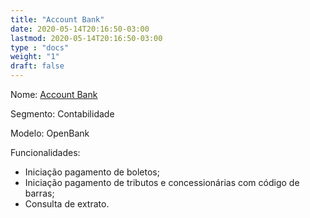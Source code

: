 ```yaml
---
title: "Account Bank"
date: 2020-05-14T20:16:50-03:00
lastmod: 2020-05-14T20:16:50-03:00
type : "docs"
weight: "1"
draft: false
---
```



Nome: [Account Bank](https://accountbank.com.br/)

Segmento: Contabilidade

Modelo: OpenBank

Funcionalidades:
  * Iniciação pagamento de boletos;
  * Iniciação pagamento de tributos e concessionárias com código de barras;
  * Consulta de extrato.

